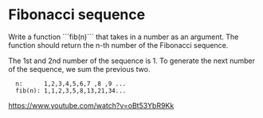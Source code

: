 # Fibonacci sequence

Write a function  ´´´fib(n)´´´ that takes in a number as an argument.
The function should return the n-th number of the Fibonacci sequence.

The 1st and 2nd number of the sequence is 1.
To generate the next number of the sequence, we sum the previous two.

```
  n:      1,2,3,4,5,6,7 ,8 ,9 ...
  fib(n): 1,1,2,3,5,8,13,21,34...
```

https://www.youtube.com/watch?v=oBt53YbR9Kk
